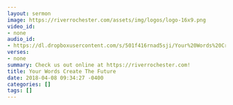 ```yaml
---
layout: sermon
image: https://riverrochester.com/assets/img/logos/logo-16x9.png
video_id:
- none
audio_id:
- https://dl.dropboxusercontent.com/s/501f416rnad5sji/Your%20Words%20Create%20The%20Future.mp3?dl=0
verses:
- none
summary: Check us out online at https://riverrochester.com!
title: Your Words Create The Future
date: 2018-04-08 09:34:27 -0400
categories: []
tags: []
---
```

